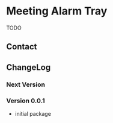# Meeting Alarm Tray

TODO

## Contact

## ChangeLog


### Next Version

### Version 0.0.1

- initial package
